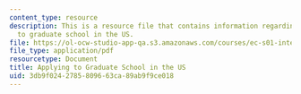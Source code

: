 ```yaml
---
content_type: resource
description: This is a resource file that contains information regarding applying
  to graduate school in the US.
file: https://ol-ocw-studio-app-qa.s3.amazonaws.com/courses/ec-s01-internet-technology-in-local-and-global-communities-spring-2005-summer-2005/3db9f0242785809663ca89ab9f9ce018_MITEC_S01S05_grad_school.pdf
file_type: application/pdf
resourcetype: Document
title: Applying to Graduate School in the US
uid: 3db9f024-2785-8096-63ca-89ab9f9ce018
---
```

